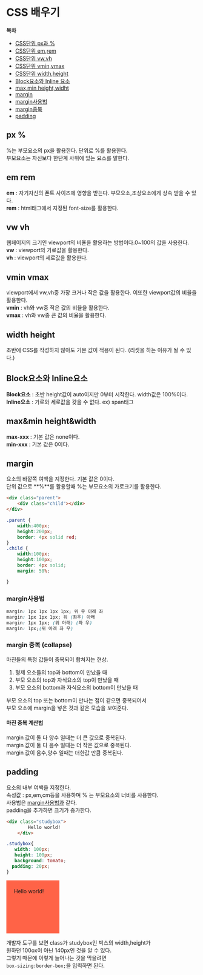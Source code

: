 # CSS 배우기  
**목차**  

- [CSS단위 px과 %](#px-%)  
- [CSS단위 em,rem](#em-rem)  
- [CSS단위 vw,vh](#vw-vh)  
- [CSS단위 vmin,vmax](#vmin-vmax)  
- [CSS단위 width,height](#width-height)  
- [Block요소와 Inline 요소](#block요소와-inline요소)  
- [max,min height,widht](#max&min-height&width)  
- [margin](#margin)
- [margin사용법](#margin사용법)
- [margin중복](#margin-중복-(collapse))  
- [padding](#padding)  
## px %
%는 부모요소의 px을 활용한다. 단위로 %를 활용한다.  
부모요소는 자신보다 한단계 사위에 있는 요소를 말한다.    
## em rem  
 **em** : 자기자신의 폰트 사이즈에 영향을 받는다. 부모요소,조상요소에게 상속 받을 수 있다.  
 **rem** : html태그에서 지정된 font-size를 활용한다.    
## vw vh  
웹페이지의 크기인 viewport의 비율을 활용하는 방법이다.0~100의 값을 사용한다.  
 **vw** : viewport의 가로값을 활용한다.  
 **vh** : viewport의 세로값을 활용한다.  
## vmin vmax  
viewport에서 vw,vh중 가장 크거나 작은 값을 활용한다. 이또한 viewport값의 비율을 활용한다.  
 **vmin** : vh와 vw중 작은 값의 비율을 활용한다.  
 **vmax** : vh와 vw중 큰 값의 비율을 활용한다.  
## width height  
초반에 CSS를 작성하지 않아도 기본 값이 적용이 된다. (리셋을 하는 이유가 될 수 있다.)  
## Block요소와 Inline요소  
 **Block요소** : 초반 height값이 auto이지만 0부터 시작한다. width값은 100%이다.  
 **Inline요소** : 가로와 세로값을 갖을 수 없다. ex) span태그  
## max&min height&width  
 **max-xxx** : 기본 값은 none이다.  
 **min-xxx** : 기본 값은 0이다.  
## margin  
요소의 바깥쪽 여백을 지정한다. 기본 값은 0이다.  
단위 값으로 **%**를 활용할때 %는 부모요소의 가로크기를 활용한다.  

```html
<div class="parent">
    <div class="child"></div>
</div>
```

```css
.parent {
    width:400px;
    height:200px;
    border: 4px solid red;
}
.child {
    width:100px;
    height:100px;
    border: 4px solid;
    margin: 50%;

}
```  
### margin사용법  
```css
margin: 1px 1px 1px 1px; 위 우 아래 좌
margin: 1px 1px 1px; 위 (좌우) 아래
margin: 1px 1px; (위 아래) (좌 우)
margin: 1px;(위 아래 좌 우)
```  
### margin 중복 (collapse)  
마진들의 특정 값들이 중복되어 합쳐지는 현상.  
 1. 형제 요소들의 top과 bottom이 만났을 때  
 2. 부모 요소의 top과 자식요소의 top이 만났을 때  
 3. 부모 요소의 bottom과 자식요소의 bottom이 만났을 때  

부모 요소의 top 또는 bottom이 만나는 점이 같으면 중복되어서  
부모 요소에 margin을 넣은 것과 같은 모습을 보여준다.  
#### 마진 중복 계산법  
margin 값이 둘 다 양수 일때는 더 큰 값으로 중복된다.  
margin 값이 둘 다 음수 일때는 더 작은 값으로 중복된다.  
margin 값이 음수,양수 일때는 더한값 만큼 중복된다.  

## padding  
요소의 내부 여백을 지정한다.  
속성값 : px,em,cm등을 사용하며 % 는 부모요소의 너비를 사용한다.  
사용법은 [margin사용법과](#margin사용법) 같다.  
padding을 추가하면 크기가 증가한다.  
```html
<div class="studybox">
        Hello world!
    </div>
```  
```css
.studybox{
   width: 100px;
   height: 100px;
   background: tomato;
  padding: 20px;
}
```
<style>
.studybox{
   width: 100px;
   height: 100px;
   background: tomato;
  padding: 20px;
}
</style>
<div class="studybox">
Hello world!</div>

개발자 도구를 보면 class가 studybox인 박스의 width,height가  
원하던 100ox이 아닌 140px인 것을 알 수 있다.  
그렇기 때문에 이렇게 늘어나는 것을 막을려면  
```box-sizing:border-box;```을 입력하면 된다.  


